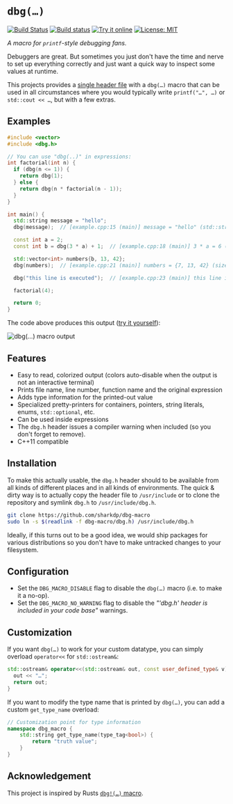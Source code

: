 # `dbg(…)`

[![Build Status](https://travis-ci.org/sharkdp/dbg-macro.svg?branch=master)](https://travis-ci.org/sharkdp/dbg-macro) [![Build status](https://ci.appveyor.com/api/projects/status/vmo9rw4te2wifkul?svg=true)](https://ci.appveyor.com/project/sharkdp/dbg-macro) [![Try it online](https://img.shields.io/badge/try-online-f34b7d.svg)](https://repl.it/@sharkdp/dbg-macro-demo) [![License: MIT](https://img.shields.io/badge/license-MIT-blue.svg)](dbg.h)

*A macro for `printf`-style debugging fans.*

Debuggers are great. But sometimes you just don't have the time and nerve to set
up everything correctly and just want a quick way to inspect some values at runtime.

This projects provides a [single header file](dbg.h) with a `dbg(…)`
macro that can be used in all circumstances where you would typically write
`printf("…", …)` or `std::cout << …`, but with a few extras.

## Examples

``` c++
#include <vector>
#include <dbg.h>

// You can use "dbg(..)" in expressions:
int factorial(int n) {
  if (dbg(n <= 1)) {
    return dbg(1);
  } else {
    return dbg(n * factorial(n - 1));
  }
}

int main() {
  std::string message = "hello";
  dbg(message);  // [example.cpp:15 (main)] message = "hello" (std::string)

  const int a = 2;
  const int b = dbg(3 * a) + 1;  // [example.cpp:18 (main)] 3 * a = 6 (int)

  std::vector<int> numbers{b, 13, 42};
  dbg(numbers);  // [example.cpp:21 (main)] numbers = {7, 13, 42} (size: 3) (std::vector<int>)

  dbg("this line is executed");  // [example.cpp:23 (main)] this line is executed

  factorial(4);

  return 0;
}
```

The code above produces this output ([try it yourself](https://repl.it/@sharkdp/dbg-macro-demo)):

![dbg(…) macro output](https://i.imgur.com/NHEYk9A.png)

## Features

 * Easy to read, colorized output (colors auto-disable when the output is not an interactive terminal)
 * Prints file name, line number, function name and the original expression
 * Adds type information for the printed-out value
 * Specialized pretty-printers for containers, pointers, string literals, enums, `std::optional`, etc.
 * Can be used inside expressions
 * The `dbg.h` header issues a compiler warning when included (so you don't forget to remove).
 * C++11 compatible

## Installation

To make this actually usable, the `dbg.h` header should to be available from all kinds of different
places and in all kinds of environments. The quick & dirty way is to actually copy the header file
to `/usr/include` or to clone the repository and symlink `dbg.h` to `/usr/include/dbg.h`.
``` bash
git clone https://github.com/sharkdp/dbg-macro
sudo ln -s $(readlink -f dbg-macro/dbg.h) /usr/include/dbg.h
```
Ideally, if this turns out to be a good idea, we would ship packages for various distributions so
you don't have to make untracked changes to your filesystem.

## Configuration

* Set the `DBG_MACRO_DISABLE` flag to disable the `dbg(…)` macro (i.e. to make it a no-op).
* Set the `DBG_MACRO_NO_WARNING` flag to disable the *"'dbg.h' header is included in your code base"* warnings.

## Customization

If you want `dbg(…)` to work for your custom datatype, you can simply overload `operator<<` for
`std::ostream&`:
```c++
std::ostream& operator<<(std::ostream& out, const user_defined_type& v) {
  out << "…";
  return out;
}
```

If you want to modify the type name that is printed by `dbg(…)`, you can add a custom
`get_type_name` overload:
```c++
// Customization point for type information
namespace dbg_macro {
    std::string get_type_name(type_tag<bool>) {
        return "truth value";
    }
}
```

## Acknowledgement

This project is inspired by Rusts [`dbg!(…)` macro](https://doc.rust-lang.org/std/macro.dbg.html).
